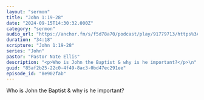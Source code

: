 ```yaml
---
layout: "sermon"
title: "John 1:19-28"
date: "2024-09-15T14:30:32.000Z"
category: "sermon"
audio_url: "https://anchor.fm/s/f5d78a70/podcast/play/91779713/https%3A%2F%2Fd3ctxlq1ktw2nl.cloudfront.net%2Fstaging%2F2024-8-16%2Fe84ebb24-5c9a-2447-ce2c-e9ffa407cf7b.m4a"
duration: "34:18"
scripture: "John 1:19-28"
series: "John"
pastor: "Pastor Nate Ellis"
description: "<p>Who is John the Baptist & why is he important?</p>\n"
guid: "85af2b25-22c0-4f49-8ac3-0bd47ec291ee"
episode_id: "8e902fab"
---
```


<p>Who is John the Baptist & why is he important?</p>

